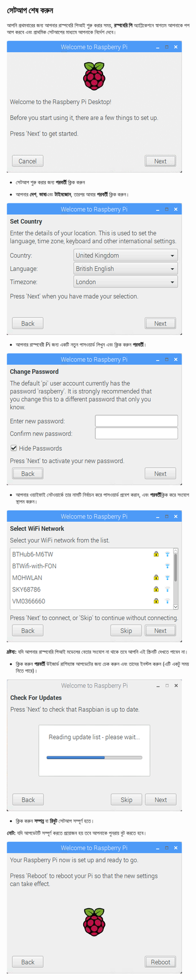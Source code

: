 ## সেটআপ শেষ করুন

আপনি প্রথমবারের জন্য আপনার রাস্পবেরি পিআই শুরু করার সময়, **রস্পবেরি পি** অ্যাপ্লিকেশনে স্বাগতম আপনাকে পপ আপ করবে এবং প্রাথমিক সেটআপের মাধ্যমে আপনাকে নির্দেশ দেবে।

![পাই উইজার্ড](images/piwiz.gif)

+ সেটআপ শুরু করার জন্য **পরবর্তী** ক্লিক করুন

+ আপনার **দেশ**, **ভাষা**এবং **টাইমজোন**, তারপর আবার **পরবর্তী** ক্লিক করুন।

![পাই উইজার্ড দেশ](images/piwiz2.PNG)

+ আপনার রাস্পবেরী Pi জন্য একটি নতুন পাসওয়ার্ড লিখুন এবং ক্লিক করুন **পরবর্তী**।

![পিআই উইজার্ড পাসওয়ার্ড](images/piwiz3.PNG)

+ আপনার ওয়াইফাই নেটওয়ার্কে তার নামটি নির্বাচন করে পাসওয়ার্ড প্রবেশ করান, এবং **পরবর্তী**ক্লিক করে সংযোগ স্থাপন করুন।

![পাই উইজার্ড ওয়াইফাই](images/piwiz4.PNG)

**দ্রষ্টব্য:** যদি আপনার রাস্পবেরি পিআই মডেলের বেতার সংযোগ না থাকে তবে আপনি এই স্ক্রিনটি দেখতে পাবেন না।

+ ক্লিক করুন **পরবর্তী** উইজার্ড রাশিব্যাঙ্ক আপডেটের জন্য চেক করুন এবং তাদের ইনস্টল করুন (এটি একটু সময় নিতে পারে)।

![পিআই উইজার্ড আপডেট](images/piwiz6.PNG)

+ ক্লিক করুন **সম্পন্ন** বা **রিবুট** সেটআপ সম্পূর্ণ হতে।

**নোট:** যদি আপডেটটি সম্পূর্ণ করতে প্রয়োজন হয় তবে আপনাকে পুনরায় বুট করতে হবে।

![পাই উইজার্ড সম্পূর্ণ](images/piwiz7.PNG)